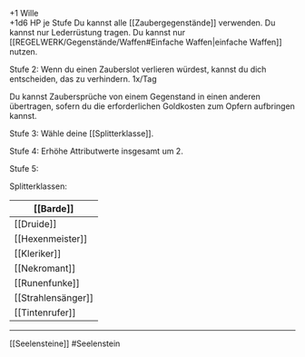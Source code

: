 
+1 Wille  
+1d6 HP je Stufe
Du kannst alle [[Zaubergegenstände]] verwenden. 
Du kannst nur Lederrüstung tragen.
Du kannst nur [[REGELWERK/Gegenstände/Waffen#Einfache Waffen|einfache Waffen]] nutzen.



Stufe 2: 
Wenn du einen Zauberslot verlieren würdest, kannst du dich entscheiden, das zu verhindern. 1x/Tag

Du kannst Zaubersprüche von einem Gegenstand in einen anderen übertragen, sofern du die erforderlichen Goldkosten zum Opfern aufbringen kannst. 

Stufe 3: 
Wähle deine [[Splitterklasse]].

Stufe 4: 
Erhöhe Attributwerte insgesamt um 2.

Stufe 5: 



Splitterklassen:

| [[Barde]]          |
| ------------------ |
| [[Druide]]         |
| [[Hexenmeister]]   |
| [[Kleriker]]       |
| [[Nekromant]]      |
| [[Runenfunke]]     |
| [[Strahlensänger]] |
| [[Tintenrufer]]    |



---


[[Seelensteine]]
#Seelenstein  
